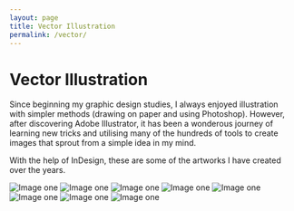 ```yaml
---
layout: page
title: Vector Illustration
permalink: /vector/
---
```


# Vector Illustration

Since beginning my graphic design studies, I always enjoyed illustration with simpler methods (drawing on paper and using Photoshop). However, after discovering Adobe Illustrator, it has been a wonderous journey of learning new tricks and utilising many of the hundreds of tools to create images that sprout from a simple idea in my mind. 

With the help of InDesign, these are some of the artworks I have created over the years.

![Image one](/img/projects/vector/EEVEE%20POSTER.png)
![Image one](/img/projects/vector/FLAREON%20POSTER.png)
![Image one](/img/projects/vector/RAICHU%20POSTER.png)
![Image one](/img/projects/vector/JOLTEON%20POSTER.png)
![Image one](/img/projects/vector/CUTIE%20BAT2.jpg)
![Image one](/img/projects/vector/Drink%20Up%20Cat%20Illustration%20BACKGROUND.jpg)
![Image one](/img/projects/vector/z6.jpg)
![Image one](/img/projects/vector/z5.jpg)
